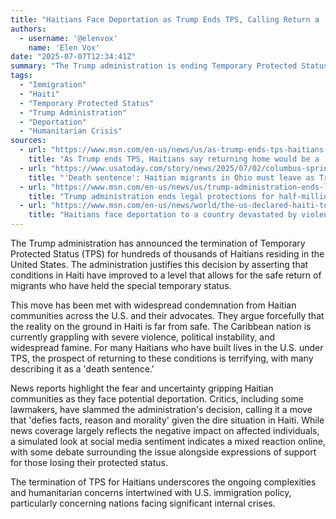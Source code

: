 ```yaml
---
title: "Haitians Face Deportation as Trump Ends TPS, Calling Return a 'Death Sentence'"
authors:
  - username: '@elenvox'
    name: 'Elen Vox'
date: "2025-07-07T12:34:41Z"
summary: "The Trump administration is ending Temporary Protected Status for Haitians, claiming improved conditions in Haiti. However, many Haitians and advocates argue that rampant violence and famine make returning home a 'death sentence,' sparking fear and criticism."
tags:
  - "Immigration"
  - "Haiti"
  - "Temporary Protected Status"
  - "Trump Administration"
  - "Deportation"
  - "Humanitarian Crisis"
sources:
  - url: "https://www.msn.com/en-us/news/us/as-trump-ends-tps-haitians-say-returning-home-would-be-a-death-sentence/ar-AA1I6O9n"
    title: "As Trump ends TPS, Haitians say returning home would be a 'death sentence'"
  - url: "https://www.usatoday.com/story/news/2025/07/02/columbus-springfield-haitians-end-of-temporary-protected-status-tps-a-death-sentence-donald-trump/84415492007/"
    title: "'Death sentence': Haitian migrants in Ohio must leave as Trump axes TPS protections"
  - url: "https://www.msn.com/en-us/news/us/trump-administration-ends-legal-protections-for-half-million-haitians-who-now-face-deportations/ar-AA1HyRrE"
    title: "Trump administration ends legal protections for half-million Haitians who now face deportations"
  - url: "https://www.msn.com/en-us/news/world/the-us-declared-haiti-too-dangerous-for-americans-but-safe-enough-for-haitians-to-return-to/ar-AA1HImrK"
    title: "Haitians face deportation to a country devastated by violence and famine"
---
```


The Trump administration has announced the termination of Temporary Protected Status (TPS) for hundreds of thousands of Haitians residing in the United States. The administration justifies this decision by asserting that conditions in Haiti have improved to a level that allows for the safe return of migrants who have held the special temporary status.

This move has been met with widespread condemnation from Haitian communities across the U.S. and their advocates. They argue forcefully that the reality on the ground in Haiti is far from safe. The Caribbean nation is currently grappling with severe violence, political instability, and widespread famine. For many Haitians who have built lives in the U.S. under TPS, the prospect of returning to these conditions is terrifying, with many describing it as a 'death sentence.'

News reports highlight the fear and uncertainty gripping Haitian communities as they face potential deportation. Critics, including some lawmakers, have slammed the administration's decision, calling it a move that 'defies facts, reason and morality' given the dire situation in Haiti. While news coverage largely reflects the negative impact on affected individuals, a simulated look at social media sentiment indicates a mixed reaction online, with some debate surrounding the issue alongside expressions of support for those losing their protected status.

The termination of TPS for Haitians underscores the ongoing complexities and humanitarian concerns intertwined with U.S. immigration policy, particularly concerning nations facing significant internal crises.
